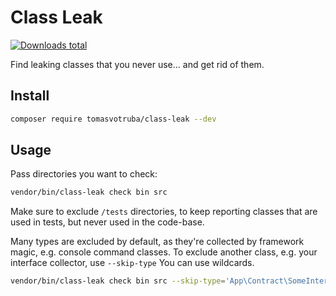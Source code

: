# Class Leak

[![Downloads total](https://img.shields.io/packagist/dt/tomasvotruba/class-leak.svg?style=flat-square)](https://packagist.org/packages/tomasvotruba/class-leak/stats)

Find leaking classes that you never use... and get rid of them.

## Install

```bash
composer require tomasvotruba/class-leak --dev
```

## Usage

Pass directories you want to check:

```bash
vendor/bin/class-leak check bin src
```

Make sure to exclude `/tests` directories, to keep reporting classes that are used in tests, but never used in the code-base.

Many types are excluded by default, as they're collected by framework magic, e.g. console command classes.
To exclude another class, e.g. your interface collector, use `--skip-type`
You can use wildcards.

```bash
vendor/bin/class-leak check bin src --skip-type='App\Contract\SomeInterface' --skip-type='App\Listeners\*'
```

